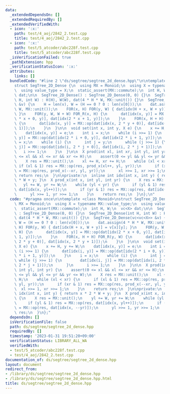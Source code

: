 ```yaml
---
data:
  _extendedDependsOn: []
  _extendedRequiredBy: []
  _extendedVerifiedWith:
  - icon: ':x:'
    path: test/4_aoj/2842_2.test.cpp
    title: test/4_aoj/2842_2.test.cpp
  - icon: ':x:'
    path: test/5_atcoder/abc228f.test.cpp
    title: test/5_atcoder/abc228f.test.cpp
  _isVerificationFailed: true
  _pathExtension: hpp
  _verificationStatusIcon: ':x:'
  attributes:
    links: []
  bundledCode: "#line 2 \"ds/segtree/segtree_2d_dense.hpp\"\n\ntemplate <class Monoid>\n\
    struct SegTree_2D_Dense {\n  using MX = Monoid;\n  using X = typename MX::value_type;\n\
    \  using value_type = X;\n  static_assert(MX::commute);\n  int H, W;\n  vc<X>\
    \ dat;\n\n  SegTree_2D_Dense() : SegTree_2D_Dense(0, 0) {}\n  SegTree_2D_Dense(int\
    \ H, int W) : H(H), W(W), dat(4 * H * W, MX::unit()) {}\n  SegTree_2D_Dense(vc<vc<X>>\
    \ &v) {\n    H = len(v), W = (H == 0 ? 0 : len(v[0]));\n    dat.assign(4 * H *\
    \ W, MX::unit());\n    FOR(x, H) FOR(y, W) { dat[idx(H + x, W + y)] = v[x][y];\
    \ }\n    FOR(y, W, W + W) FOR_R(x, H) {\n      dat[idx(x, y)] = MX::op(dat[idx(2\
    \ * x + 0, y)], dat[idx(2 * x + 1, y)]);\n    }\n    FOR(x, H + H) FOR_R(y, W)\
    \ {\n      dat[idx(x, y)] = MX::op(dat[idx(x, 2 * y + 0)], dat[idx(x, 2 * y +\
    \ 1)]);\n    }\n  }\n\n  void set(int x, int y, X e) {\n    x += H, y += W;\n\
    \    dat[idx(x, y)] = e;\n    int i = x;\n    while (i >>= 1) {\n      dat[idx(i,\
    \ y)] = MX::op(dat[idx(2 * i + 0, y)], dat[idx(2 * i + 1, y)]);\n    }\n    i\
    \ = x;\n    while (i) {\n      int j = y;\n      while (j >>= 1) {\n        dat[idx(i,\
    \ j)] = MX::op(dat[idx(i, 2 * j + 0)], dat[idx(i, 2 * j + 1)]);\n      }\n   \
    \   i >>= 1;\n    }\n  }\n\n  X prod(int xl, int xr, int yl, int yr) {\n    assert(0\
    \ <= xl && xl <= xr && xr <= H);\n    assert(0 <= yl && yl <= yr && yr <= W);\n\
    \    X res = MX::unit();\n    xl += H, xr += H;\n    while (xl < xr) {\n     \
    \ if (xl & 1) res = MX::op(res, prod_x(xl++, yl, yr));\n      if (xr & 1) res\
    \ = MX::op(res, prod_x(--xr, yl, yr));\n      xl >>= 1, xr >>= 1;\n    }\n   \
    \ return res;\n  }\n\nprivate:\n  inline int idx(int x, int y) { return x * 2\
    \ * W + y; }\n  X prod_x(int x, int yl, int yr) {\n    X res = MX::unit();\n \
    \   yl += W, yr += W;\n    while (yl < yr) {\n      if (yl & 1) res = MX::op(res,\
    \ dat[idx(x, yl++)]);\n      if (yr & 1) res = MX::op(res, dat[idx(x, --yr)]);\n\
    \      yl >>= 1, yr >>= 1;\n    }\n    return res;\n  }\n};\n"
  code: "#pragma once\n\ntemplate <class Monoid>\nstruct SegTree_2D_Dense {\n  using\
    \ MX = Monoid;\n  using X = typename MX::value_type;\n  using value_type = X;\n\
    \  static_assert(MX::commute);\n  int H, W;\n  vc<X> dat;\n\n  SegTree_2D_Dense()\
    \ : SegTree_2D_Dense(0, 0) {}\n  SegTree_2D_Dense(int H, int W) : H(H), W(W),\
    \ dat(4 * H * W, MX::unit()) {}\n  SegTree_2D_Dense(vc<vc<X>> &v) {\n    H = len(v),\
    \ W = (H == 0 ? 0 : len(v[0]));\n    dat.assign(4 * H * W, MX::unit());\n    FOR(x,\
    \ H) FOR(y, W) { dat[idx(H + x, W + y)] = v[x][y]; }\n    FOR(y, W, W + W) FOR_R(x,\
    \ H) {\n      dat[idx(x, y)] = MX::op(dat[idx(2 * x + 0, y)], dat[idx(2 * x +\
    \ 1, y)]);\n    }\n    FOR(x, H + H) FOR_R(y, W) {\n      dat[idx(x, y)] = MX::op(dat[idx(x,\
    \ 2 * y + 0)], dat[idx(x, 2 * y + 1)]);\n    }\n  }\n\n  void set(int x, int y,\
    \ X e) {\n    x += H, y += W;\n    dat[idx(x, y)] = e;\n    int i = x;\n    while\
    \ (i >>= 1) {\n      dat[idx(i, y)] = MX::op(dat[idx(2 * i + 0, y)], dat[idx(2\
    \ * i + 1, y)]);\n    }\n    i = x;\n    while (i) {\n      int j = y;\n     \
    \ while (j >>= 1) {\n        dat[idx(i, j)] = MX::op(dat[idx(i, 2 * j + 0)], dat[idx(i,\
    \ 2 * j + 1)]);\n      }\n      i >>= 1;\n    }\n  }\n\n  X prod(int xl, int xr,\
    \ int yl, int yr) {\n    assert(0 <= xl && xl <= xr && xr <= H);\n    assert(0\
    \ <= yl && yl <= yr && yr <= W);\n    X res = MX::unit();\n    xl += H, xr +=\
    \ H;\n    while (xl < xr) {\n      if (xl & 1) res = MX::op(res, prod_x(xl++,\
    \ yl, yr));\n      if (xr & 1) res = MX::op(res, prod_x(--xr, yl, yr));\n    \
    \  xl >>= 1, xr >>= 1;\n    }\n    return res;\n  }\n\nprivate:\n  inline int\
    \ idx(int x, int y) { return x * 2 * W + y; }\n  X prod_x(int x, int yl, int yr)\
    \ {\n    X res = MX::unit();\n    yl += W, yr += W;\n    while (yl < yr) {\n \
    \     if (yl & 1) res = MX::op(res, dat[idx(x, yl++)]);\n      if (yr & 1) res\
    \ = MX::op(res, dat[idx(x, --yr)]);\n      yl >>= 1, yr >>= 1;\n    }\n    return\
    \ res;\n  }\n};"
  dependsOn: []
  isVerificationFile: false
  path: ds/segtree/segtree_2d_dense.hpp
  requiredBy: []
  timestamp: '2023-01-31 19:51:20+09:00'
  verificationStatus: LIBRARY_ALL_WA
  verifiedWith:
  - test/5_atcoder/abc228f.test.cpp
  - test/4_aoj/2842_2.test.cpp
documentation_of: ds/segtree/segtree_2d_dense.hpp
layout: document
redirect_from:
- /library/ds/segtree/segtree_2d_dense.hpp
- /library/ds/segtree/segtree_2d_dense.hpp.html
title: ds/segtree/segtree_2d_dense.hpp
---
```

